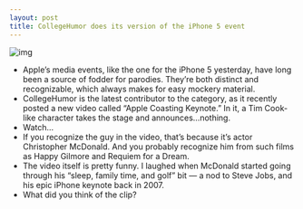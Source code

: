 ```yaml
---
layout: post
title: CollegeHumor does its version of the iPhone 5 event
---
```

![img](http://media.idownloadblog.com/wp-content/uploads/2012/09/collegehumor-buying-google.png)
* Apple’s media events, like the one for the iPhone 5 yesterday, have long been a source of fodder for parodies. They’re both distinct and recognizable, which always makes for easy mockery material.
* CollegeHumor is the latest contributor to the category, as it recently posted a new video called “Apple Coasting Keynote.” In it, a Tim Cook-like character takes the stage and announces…nothing.
* Watch…
* If you recognize the guy in the video, that’s because it’s actor Christopher McDonald. And you probably recognize him from such films as Happy Gilmore and Requiem for a Dream.
* The video itself is pretty funny. I laughed when McDonald started going through his “sleep, family time, and golf” bit — a nod to Steve Jobs, and his epic iPhone keynote back in 2007.
* What did you think of the clip?

